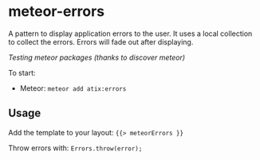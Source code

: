 # meteor-errors

A pattern to display application errors to the user. It uses a local collection to collect the errors. Errors will fade out after displaying.

*Testing meteor packages (thanks to discover meteor)*

To start:
* Meteor: `meteor add atix:errors`

## Usage
Add the template to your layout:
`{{> meteorErrors }}`

Throw errors with:
`Errors.throw(error);`
